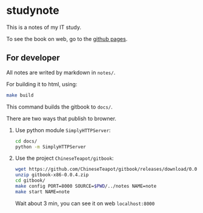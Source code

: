 # studynote

This is a notes of my IT study.

To see the book on web, go to the [github pages]().

## For developer
All notes are writed by markdown in `notes/`.

For building it to html, using:
```bash
make build
```
This command builds the gitbook to `docs/`.

There are two ways that publish to browner.
1. Use python module `SimplyHTTPServer`:
    ```bash
    cd docs/
    python -m SimplyHTTPServer 
    ```

2. Use the project `ChineseTeapot/gitbook`:
    ```bash
    wget https://github.com/ChineseTeapot/gitbook/releases/download/0.0.4/gitbook-x86-0.0.4.zip
    unzip gitbook-x86-0.0.4.zip
    cd gitbook/
    make config PORT=8000 SOURCE=$PWD/../notes NAME=note
    make start NAME=note
    ```
    Wait about 3 min, you can see it on web `localhost:8000`